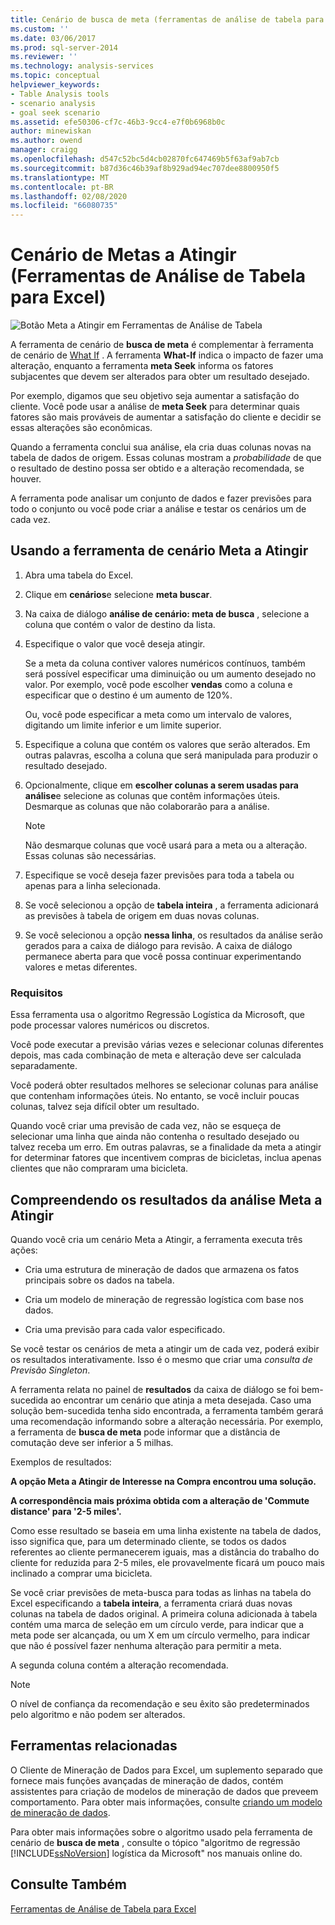 ```yaml
---
title: Cenário de busca de meta (ferramentas de análise de tabela para Excel) | Microsoft Docs
ms.custom: ''
ms.date: 03/06/2017
ms.prod: sql-server-2014
ms.reviewer: ''
ms.technology: analysis-services
ms.topic: conceptual
helpviewer_keywords:
- Table Analysis tools
- scenario analysis
- goal seek scenario
ms.assetid: efe50306-cf7c-46b3-9cc4-e7f0b6968b0c
author: minewiskan
ms.author: owend
manager: craigg
ms.openlocfilehash: d547c52bc5d4cb02870fc647469b5f63af9ab7cb
ms.sourcegitcommit: b87d36c46b39af8b929ad94ec707dee8800950f5
ms.translationtype: MT
ms.contentlocale: pt-BR
ms.lasthandoff: 02/08/2020
ms.locfileid: "66080735"
---
```

# <a name="goal-seek-scenario-table-analysis-tools-for-excel"></a>Cenário de Metas a Atingir (Ferramentas de Análise de Tabela para Excel)
  ![Botão Meta a Atingir em Ferramentas de Análise de Tabela](media/tat-goalseek.gif "Botão Meta a Atingir em Ferramentas de Análise de Tabela")  
  
 A ferramenta de cenário de **busca de meta** é complementar à ferramenta de cenário de [What If](what-if-scenario-table-analysis-tools-for-excel.md) . A ferramenta **What-If** indica o impacto de fazer uma alteração, enquanto a ferramenta **meta Seek** informa os fatores subjacentes que devem ser alterados para obter um resultado desejado.  
  
 Por exemplo, digamos que seu objetivo seja aumentar a satisfação do cliente. Você pode usar a análise de **meta Seek** para determinar quais fatores são mais prováveis de aumentar a satisfação do cliente e decidir se essas alterações são econômicas.  
  
 Quando a ferramenta conclui sua análise, ela cria duas colunas novas na tabela de dados de origem. Essas colunas mostram a *probabilidade* de que o resultado de destino possa ser obtido e a alteração recomendada, se houver.  
  
 A ferramenta pode analisar um conjunto de dados e fazer previsões para todo o conjunto ou você pode criar a análise e testar os cenários um de cada vez.  
  
## <a name="using-the-goal-seek-scenario-tool"></a>Usando a ferramenta de cenário Meta a Atingir  
  
1.  Abra uma tabela do Excel.  
  
2.  Clique em **cenários**e selecione **meta buscar**.  
  
3.  Na caixa de diálogo **análise de cenário: meta de busca** , selecione a coluna que contém o valor de destino da lista.  
  
4.  Especifique o valor que você deseja atingir.  
  
     Se a meta da coluna contiver valores numéricos contínuos, também será possível especificar uma diminuição ou um aumento desejado no valor. Por exemplo, você pode escolher **vendas** como a coluna e especificar que o destino é um aumento de 120%.  
  
     Ou, você pode especificar a meta como um intervalo de valores, digitando um limite inferior e um limite superior.  
  
5.  Especifique a coluna que contém os valores que serão alterados. Em outras palavras, escolha a coluna que será manipulada para produzir o resultado desejado.  
  
6.  Opcionalmente, clique em **escolher colunas a serem usadas para análise**e selecione as colunas que contêm informações úteis. Desmarque as colunas que não colaborarão para a análise.  
  
    > [!NOTE]  
    >  Não desmarque colunas que você usará para a meta ou a alteração. Essas colunas são necessárias.  
  
7.  Especifique se você deseja fazer previsões para toda a tabela ou apenas para a linha selecionada.  
  
8.  Se você selecionou a opção de **tabela inteira** , a ferramenta adicionará as previsões à tabela de origem em duas novas colunas.  
  
9. Se você selecionou a opção **nessa linha**, os resultados da análise serão gerados para a caixa de diálogo para revisão. A caixa de diálogo permanece aberta para que você possa continuar experimentando valores e metas diferentes.  
  
### <a name="requirements"></a>Requisitos  
 Essa ferramenta usa o algoritmo Regressão Logística da Microsoft, que pode processar valores numéricos ou discretos.  
  
 Você pode executar a previsão várias vezes e selecionar colunas diferentes depois, mas cada combinação de meta e alteração deve ser calculada separadamente.  
  
 Você poderá obter resultados melhores se selecionar colunas para análise que contenham informações úteis. No entanto, se você incluir poucas colunas, talvez seja difícil obter um resultado.  
  
 Quando você criar uma previsão de cada vez, não se esqueça de selecionar uma linha que ainda não contenha o resultado desejado ou talvez receba um erro. Em outras palavras, se a finalidade da meta a atingir for determinar fatores que incentivem compras de bicicletas, inclua apenas clientes que não compraram uma bicicleta.  
  
## <a name="understanding-the-results-of-goal-seek-analysis"></a>Compreendendo os resultados da análise Meta a Atingir  
 Quando você cria um cenário Meta a Atingir, a ferramenta executa três ações:  
  
-   Cria uma estrutura de mineração de dados que armazena os fatos principais sobre os dados na tabela.  
  
-   Cria um modelo de mineração de regressão logística com base nos dados.  
  
-   Cria uma previsão para cada valor especificado.  
  
 Se você testar os cenários de meta a atingir um de cada vez, poderá exibir os resultados interativamente. Isso é o mesmo que criar uma *consulta de Previsão Singleton*.  
  
 A ferramenta relata no painel de **resultados** da caixa de diálogo se foi bem-sucedida ao encontrar um cenário que atinja a meta desejada. Caso uma solução bem-sucedida tenha sido encontrada, a ferramenta também gerará uma recomendação informando sobre a alteração necessária. Por exemplo, a ferramenta de **busca de meta** pode informar que a distância de comutação deve ser inferior a 5 milhas.  
  
 Exemplos de resultados:  
  
 **A opção Meta a Atingir de Interesse na Compra encontrou uma solução.**  
  
 **A correspondência mais próxima obtida com a alteração de 'Commute distance' para '2-5 miles'.**  
  
 Como esse resultado se baseia em uma linha existente na tabela de dados, isso significa que, para um determinado cliente, se todos os dados referentes ao cliente permanecerem iguais, mas a distância do trabalho do cliente for reduzida para 2-5 miles, ele provavelmente ficará um pouco mais inclinado a comprar uma bicicleta.  
  
 Se você criar previsões de meta-busca para todas as linhas na tabela do Excel especificando a **tabela inteira**, a ferramenta criará duas novas colunas na tabela de dados original. A primeira coluna adicionada à tabela contém uma marca de seleção em um círculo verde, para indicar que a meta pode ser alcançada, ou um X em um círculo vermelho, para indicar que não é possível fazer nenhuma alteração para permitir a meta.  
  
 A segunda coluna contém a alteração recomendada.  
  
> [!NOTE]  
>  O nível de confiança da recomendação e seu êxito são predeterminados pelo algoritmo e não podem ser alterados.  
  
## <a name="related-tools"></a>Ferramentas relacionadas  
 O Cliente de Mineração de Dados para Excel, um suplemento separado que fornece mais funções avançadas de mineração de dados, contém assistentes para criação de modelos de mineração de dados que preveem comportamento. Para obter mais informações, consulte [criando um modelo de mineração de dados](creating-a-data-mining-model.md).  
  
 Para obter mais informações sobre o algoritmo usado pela ferramenta de cenário de **busca de meta** , consulte o tópico "algoritmo de regressão [!INCLUDE[ssNoVersion](../includes/ssnoversion-md.md)] logística da Microsoft" nos manuais online do.  
  
## <a name="see-also"></a>Consulte Também  
 [Ferramentas de Análise de Tabela para Excel](table-analysis-tools-for-excel.md)  
  
  
